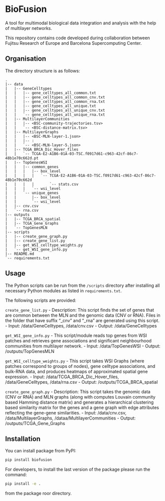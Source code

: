 # BioFusion


<!-- WARNING: THIS FILE WAS AUTOGENERATED! DO NOT EDIT! -->

A tool for multimodal biological data integration and analysis with the
help of multilayer networks.

This repository contains code developed during collaboration between
Fujitsu Research of Europe and Barcelona Supercomputing Center.

## Organisation

The directory structure is as follows:

    .
    |-- data
    |   |-- GeneCelltypes
    |   |   |-- gene_celltypes_all_common.txt
    |   |   |-- gene_celltypes_all_common_cnv.txt
    |   |   |-- gene_celltypes_all_common_rna.txt
    |   |   |-- gene_celltypes_all_unique.txt
    |   |   |-- gene_celltypes_all_unique_cnv.txt
    |   |   `-- gene_celltypes_all_unique_rna.txt
    |   |-- MultilayerCommunities
    |   |   |-- <BSC-community-trajectories.tsv>
    |   |   `-- <BSC-distance-matrix.tsv>
    |   |-- MultilayerGraphs
    |   |   |-- <BSC-MLN-layer-1.json>
    |   |   |-- :
    |   |   `-- <BSC-MLN-layer-5.json>
    |   |-- TCGA_BRCA_Dic_Hover_files
    |   |   `-- TCGA-E2-A1B6-01A-03-TSC.f0917d61-c963-42cf-86c7-48b1e70c662d.pt
    |   |-- TopGenesWSI
    |   |   |-- common_genes
    |   |   |   |-- box_level
    |   |   |   |   `-- TCGA-E2-A1B6-01A-03-TSC.f0917d61-c963-42cf-86c7-48b1e70c662d
    |   |   |   |       `-- stats.csv
    |   |   |   `-- wsi_level
    |   |   `-- unique_genes
    |   |       |-- box_level
    |   |       `-- wsi_level
    |   |-- cnv.csv
    |   `-- rna.csv
    |-- outputs
    |   |-- TCGA_BRCA_spatial
    |   |-- TCGA_Gene_Graphs
    |   `-- TopGenesMLN
    |-- scripts
    |   |-- create_gene_graph.py
    |   |-- create_gene_list.py
    |   |-- get_WSI_celltype_weights.py
    |   `-- get_WSI_gene_info.py
    |-- README.md
    `-- requirements.txt

## Usage

The Python scripts can be run from the `/scripts` directory after
installing all necessary Python modules as listed in `requirements.txt`.

The following scripts are provided:

`create_gene_list.py` - Description: This script finds the set of genes
that are common between the MLN and the genomic data (CNV or RNA). Files
in the folder that have suffix “\_cnv” and “\_rna” are generated using
this script. - Input: /data/GeneCelltypes, /data/cnv.csv - Output:
/data/GeneCelltypes

`get_WSI_gene_info.py` - This script/module reads top genes from WSI
patches and retrieves gene associations and significant neighbourhood
communities from multilayer network. - Input: /data/TopGenesWSI -
Output: /outputs/TopGenesMLN

`get_WSI_celltype_weights.py` - This script takes WSI Graphs (where
patches correspond to groups of nodes), gene celltype associations, and
bulk-RNA data, and produces heatmaps of approximated spatial gene
expression. - Input: /data/TCGA_BRCA_Dic_Hover_files,
/data/GeneCelltypes, /data/rna.csv - Output: /outputs/TCGA_BRCA_spatial

`create_gene_graph.py` - Description: This script takes the genomic data
(CNV or RNA) and MLN graphs (along with computes Louvain community based
Hamming distance matrix) and generates a hierarchical clustering based
similarity matrix for the genes and a gene graph with edge attributes
reflecting the gene-gene similarities. - Input: /data/cnv.csv,
/data/MultilayerGraphs, /dataa/MultilayerCommunities - Output:
/outputs/TCGA_Gene_Graphs

## Installation

You can install package from PyPI:

``` bash
pip install biofusion
```

For developers, to install the last version of the package please run
the command:

``` bash
pip install -e .
```

from the package roor directory.
